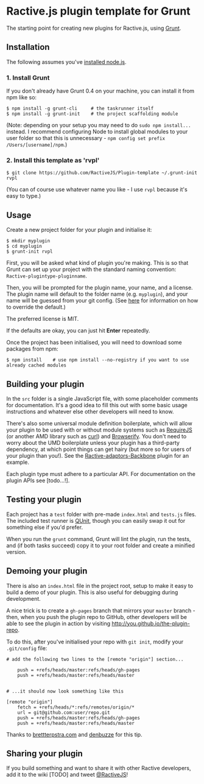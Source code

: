 Ractive.js plugin template for Grunt
====================================

The starting point for creating new plugins for Ractive.js, using [Grunt](http://gruntjs.com).

Installation
------------

The following assumes you've [installed node.js](http://nodejs.org/).

### 1. Install Grunt

If you don't already have Grunt 0.4 on your machine, you can install it from npm like so:

```shell
$ npm install -g grunt-cli     # the taskrunner itself
$ npm install -g grunt-init    # the project scaffolding module
```

(Note: depending on your setup you may need to do `sudo npm install...` instead. I recommend configuring Node to install global modules to your user folder so that this is unnecessary - `npm config set prefix /Users/[username]/npm`.)

### 2. Install this template as 'rvpl'

```shell
$ git clone https://github.com/RactiveJS/Plugin-template ~/.grunt-init rvpl
```

(You can of course use whatever name you like - I use `rvpl` because it's easy to type.)



Usage
-----

Create a new project folder for your plugin and initialise it:

```shell
$ mkdir myplugin
$ cd myplugin
$ grunt-init rvpl
```

First, you will be asked what kind of plugin you're making. This is so that Grunt can set up your project with the standard naming convention: `Ractive-plugintype-pluginname`.

Then, you will be prompted for the plugin name, your name, and a license. The plugin name will default to the folder name (e.g. `myplugin`), and your name will be guessed from your git config. (See [here](http://gruntjs.com/project-scaffolding#specifying-default-prompt-answers) for information on how to override the default.)

The preferred license is MIT.

If the defaults are okay, you can just hit **Enter** repeatedly.

Once the project has been initialised, you will need to download some packages from npm:

```shell
$ npm install    # use npm install --no-registry if you want to use already cached modules
```


Building your plugin
--------------------

In the `src` folder is a single JavaScript file, with some placeholder comments for documentation. It's a good idea to fill this out with some basic usage instructions and whatever else other developers will need to know.

There's also some universal module definition boilerplate, which will allow your plugin to be used with or without module systems such as [RequireJS](http://requirejs.org/) (or another AMD library such as [curl](https://github.com/cujojs/curl)) and [Browserify](http://browserify.org/). You don't need to worry about the UMD boilerplate unless your plugin has a third-party dependency, at which point things can get hairy (but more so for users of your plugin than you!). See the [Ractive-adaptors-Backbone](https://github.com/RactiveJS/Ractive-adaptors-Backbone) plugin for an example.

Each plugin type must adhere to a particular API. For documentation on the plugin APIs see [todo...!].



Testing your plugin
-------------------

Each project has a `test` folder with pre-made `index.html` and `tests.js` files. The included test runner is [QUnit](http://qunitjs.com/), though you can easily swap it out for something else if you'd prefer.

When you run the `grunt` command, Grunt will lint the plugin, run the tests, and (if both tasks succeed) copy it to your root folder and create a minified version.



Demoing your plugin
-------------------

There is also an `index.html` file in the project root, setup to make it easy to build a demo of your plugin. This is also useful for debugging during development.

A nice trick is to create a `gh-pages` branch that mirrors your `master` branch - then, when you push the plugin repo to GitHub, other developers will be able to see the plugin in action by visiting http://you.github.io/the-plugin-repo.

To do this, after you've initialised your repo with `git init`, modify your `.git/config` file:

```
# add the following two lines to the [remote "origin"] section...

    push = +refs/heads/master:refs/heads/gh-pages
    push = +refs/heads/master:refs/heads/master


# ...it should now look something like this

[remote "origin"]
    fetch = +refs/heads/*:refs/remotes/origin/*
    url = git@github.com:user/repo.git
    push = +refs/heads/master:refs/heads/gh-pages
    push = +refs/heads/master:refs/heads/master
```

Thanks to [brettterpstra.com](http://brettterpstra.com/2012/09/26/github-tip-easily-sync-your-master-to-github-pages/) and [denbuzze](http://stackoverflow.com/a/7472481) for this tip.



Sharing your plugin
-------------------

If you build something and want to share it with other Ractive developers, add it to the wiki [TODO] and tweet [@RactiveJS](http://ractivejs.org)!